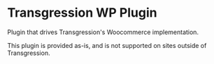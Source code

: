 # Transgression WP Plugin
Plugin that drives Transgression's Woocommerce implementation.

This plugin is provided as-is, and is not supported on sites outside of Transgression.
